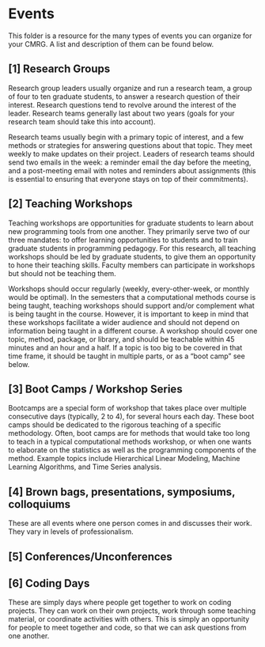 # Events
This folder is a resource for the many types of events you can organize for your CMRG. A list and description of them can be found below.

## [1] Research Groups
Research group leaders usually organize and run a research team, a group of four to ten graduate students, to answer a research question of their interest. Research questions tend to revolve around the interest of the leader. Research teams generally last about two years (goals for your research team should take this into account).

Research teams usually begin with a primary topic of interest, and a few methods or strategies for answering questions about that topic. They meet weekly to make updates on their project. Leaders of research teams should send two emails in the week: a reminder email the day before the meeting, and a post-meeting email with notes and reminders about assignments (this is essential to ensuring that everyone stays on top of their commitments).

## [2] Teaching Workshops
Teaching workshops are opportunities for graduate students to learn about new programming tools from one another. They primarily serve two of our three mandates: to offer learning opportunities to students and to train graduate students in programming pedagogy. For this research, all teaching workshops should be led by graduate students, to give them an opportunity to hone their teaching skills. Faculty members can participate in workshops but should not be teaching them.

Workshops should occur regularly (weekly, every-other-week, or monthly would be optimal). In the semesters that a computational methods course is being taught, teaching workshops should support and/or complement what is being taught in the course. However, it is important to keep in mind that these workshops facilitate a wider audience and should not depend on information being taught in a different course. A workshop should cover one topic, method, package, or library, and should be teachable within 45 minutes and an hour and a half. If a topic is too big to be covered in that time frame, it should be taught in multiple parts, or as a “boot camp” see below. 

## [3] Boot Camps / Workshop Series
Bootcamps are a special form of workshop that takes place over multiple consecutive days (typically, 2 to 4), for several hours each day. These boot camps should be dedicated to the rigorous teaching of a specific methodology. Often, boot camps are for methods that would take too long to teach in a typical computational methods workshop, or when one wants to elaborate on the statistics as well as the programming components of the method. Example topics include Hierarchical Linear Modeling, Machine Learning Algorithms, and Time Series analysis.

## [4] Brown bags, presentations, symposiums, colloquiums
These are all events where one person comes in and discusses their work. They vary in levels of professionalism. 

## [5] Conferences/Unconferences

## [6] Coding Days
These are simply days where people get together to work on coding projects. They can work on their own projects, work through some teaching material, or coordinate activities with others. This is simply an opportunity for people to meet together and code, so that we can ask questions from one another.

